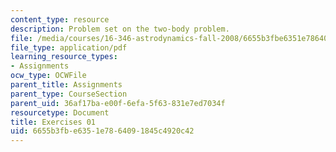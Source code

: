 ```yaml
---
content_type: resource
description: Problem set on the two-body problem.
file: /media/courses/16-346-astrodynamics-fall-2008/6655b3fbe6351e7864091845c4920c42_ex_01.pdf
file_type: application/pdf
learning_resource_types:
- Assignments
ocw_type: OCWFile
parent_title: Assignments
parent_type: CourseSection
parent_uid: 36af17ba-e00f-6efa-5f63-831e7ed7034f
resourcetype: Document
title: Exercises 01
uid: 6655b3fb-e635-1e78-6409-1845c4920c42
---
```

